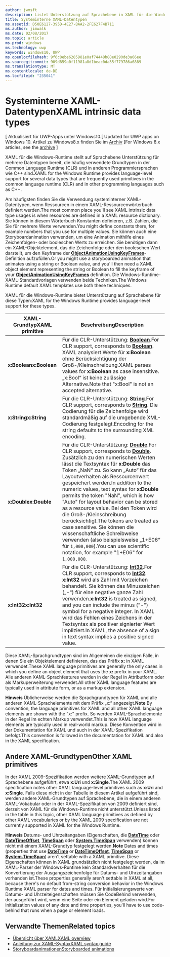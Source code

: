 ```yaml
---
author: jwmsft
description: Listet Unterstützung auf Sprachebene in XAML für die Windows-Runtime für bestimmte Datentypen in der Common Language Runtime (CLR) und in anderen Programmiersprachen wie C++ auf.
title: Systeminterne XAML-Datentypen
ms.assetid: D50E6127-395D-4E27-BAA2-2FE627F4B711
ms.author: jimwalk
ms.date: 02/08/2017
ms.topic: article
ms.prod: windows
ms.technology: uwp
keywords: windows10, UWP
ms.openlocfilehash: 9f6c8ebe6285981e0af74448b88e0290de3a66ee
ms.sourcegitcommit: 909d859a0f11981a8d1beac0da35f779786a6889
ms.translationtype: MT
ms.contentlocale: de-DE
ms.locfileid: "235041"
---
```

# <a name="xaml-intrinsic-data-types"></a><span data-ttu-id="9bdcc-104">Systeminterne XAML-Datentypen</span><span class="sxs-lookup"><span data-stu-id="9bdcc-104">XAML intrinsic data types</span></span>

<span data-ttu-id="9bdcc-105">\[ Aktualisiert für UWP-Apps unter Windows10.</span><span class="sxs-lookup"><span data-stu-id="9bdcc-105">\[ Updated for UWP apps on Windows 10.</span></span> <span data-ttu-id="9bdcc-106">Artikel zu Windows8.x finden Sie im [Archiv](http://go.microsoft.com/fwlink/p/?linkid=619132) \]</span><span class="sxs-lookup"><span data-stu-id="9bdcc-106">For Windows 8.x articles, see the [archive](http://go.microsoft.com/fwlink/p/?linkid=619132) \]</span></span>

<span data-ttu-id="9bdcc-107">XAML für die Windows-Runtime stellt auf Sprachebene Unterstützung für mehrere Datentypen bereit, die häufig verwendete Grundtypen in der Common Language Runtime (CLR) und in anderen Programmiersprachen wie C++ sind.</span><span class="sxs-lookup"><span data-stu-id="9bdcc-107">XAML for the Windows Runtime provides language-level support for several data types that are frequently used primitives in the common language runtime (CLR) and in other programming languages such as C++.</span></span>

<span data-ttu-id="9bdcc-108">Am häufigsten finden Sie die Verwendung systeminterner XAML-Datentypen, wenn Ressourcen in einem XAML-Ressourcenwörterbuch definiert werden.</span><span class="sxs-lookup"><span data-stu-id="9bdcc-108">The most common place you'll see XAML intrinsic data type usages is when resources are defined in a XAML resource dictionary.</span></span> <span data-ttu-id="9bdcc-109">Sie können in diesem Wörterbuch Konstanten definieren, z.B. Zahlen, die Sie für mehrere Werte verwenden.</span><span class="sxs-lookup"><span data-stu-id="9bdcc-109">You might define constants there, for example numbers that you use for multiple values.</span></span> <span data-ttu-id="9bdcc-110">Sie können auch eine Storyboardanimation verwenden, um eine Animation mithilfe eines Zeichenfolgen- oder booleschen Werts zu erreichen. Sie benötigen dann ein XAML-Objektelement, das die Zeichenfolge oder den booleschen Wert darstellt, um den Keyframe der [**ObjectAnimationUsingKeyFrames**](https://msdn.microsoft.com/library/windows/apps/br210320)-Definition aufzufüllen.</span><span class="sxs-lookup"><span data-stu-id="9bdcc-110">Or you might use a storyboarded animation that animates using a string or Boolean value, and you'll then need a XAML object element representing the string or Boolean to fill the keyframe of your [**ObjectAnimationUsingKeyFrames**](https://msdn.microsoft.com/library/windows/apps/br210320) definition.</span></span> <span data-ttu-id="9bdcc-111">Die Windows-Runtime-XAML-Standardvorlagen verwenden beide Techniken.</span><span class="sxs-lookup"><span data-stu-id="9bdcc-111">The Windows Runtime default XAML templates use both these techniques.</span></span>

<span data-ttu-id="9bdcc-112">XAML für die Windows-Runtime bietet Unterstützung auf Sprachebene für diese Typen:</span><span class="sxs-lookup"><span data-stu-id="9bdcc-112">XAML for the Windows Runtime provides language-level support for these types.</span></span>

| <span data-ttu-id="9bdcc-113">XAML-Grundtyp</span><span class="sxs-lookup"><span data-stu-id="9bdcc-113">XAML primitive</span></span> | <span data-ttu-id="9bdcc-114">Beschreibung</span><span class="sxs-lookup"><span data-stu-id="9bdcc-114">Description</span></span> |
|-------|-------------|
| **<span data-ttu-id="9bdcc-115">x:Boolean</span><span class="sxs-lookup"><span data-stu-id="9bdcc-115">x:Boolean</span></span>**  | <span data-ttu-id="9bdcc-116">Für die CLR-Unterstützung: [**Boolean**](https://msdn.microsoft.com/library/windows/apps/xaml/system.boolean.aspx).</span><span class="sxs-lookup"><span data-stu-id="9bdcc-116">For CLR support, corresponds to [**Boolean**](https://msdn.microsoft.com/library/windows/apps/xaml/system.boolean.aspx).</span></span> <span data-ttu-id="9bdcc-117">XAML analysiert Werte für **x:Boolean** ohne Berücksichtigung der Groß-/Kleinschreibung.</span><span class="sxs-lookup"><span data-stu-id="9bdcc-117">XAML parses values for **x:Boolean** as case insensitive.</span></span> <span data-ttu-id="9bdcc-118">„x:Bool“ ist keine zulässige Alternative.</span><span class="sxs-lookup"><span data-stu-id="9bdcc-118">Note that "x:Bool" is not an accepted alternative.</span></span> |
| **<span data-ttu-id="9bdcc-119">x:String</span><span class="sxs-lookup"><span data-stu-id="9bdcc-119">x:String</span></span>**   | <span data-ttu-id="9bdcc-120">Für die CLR-Unterstützung: [**String**](https://msdn.microsoft.com/library/windows/apps/xaml/system.string.aspx).</span><span class="sxs-lookup"><span data-stu-id="9bdcc-120">For CLR support, corresponds to [**String**](https://msdn.microsoft.com/library/windows/apps/xaml/system.string.aspx).</span></span> <span data-ttu-id="9bdcc-121">Die Codierung für die Zeichenfolge wird standardmäßig auf die umgebende XML-Codierung festgelegt.</span><span class="sxs-lookup"><span data-stu-id="9bdcc-121">Encoding for the string defaults to the surrounding XML encoding.</span></span> |
| **<span data-ttu-id="9bdcc-122">x:Double</span><span class="sxs-lookup"><span data-stu-id="9bdcc-122">x:Double</span></span>**   | <span data-ttu-id="9bdcc-123">Für die CLR-Unterstützung: [**Double**](https://msdn.microsoft.com/library/windows/apps/xaml/system.double.aspx).</span><span class="sxs-lookup"><span data-stu-id="9bdcc-123">For CLR support, corresponds to [**Double**](https://msdn.microsoft.com/library/windows/apps/xaml/system.double.aspx).</span></span> <span data-ttu-id="9bdcc-124">Zusätzlich zu den numerischen Werten lässt die Textsyntax für **x:Double** das Token „NaN“ zu. So kann „Auto“ für das Layoutverhalten als Ressourcenwert gespeichert werden.</span><span class="sxs-lookup"><span data-stu-id="9bdcc-124">In addition to the numeric values, text syntax for **x:Double** permits the token "NaN", which is how "Auto" for layout behavior can be stored as a resource value.</span></span> <span data-ttu-id="9bdcc-125">Bei den Token wird die Groß-/Kleinschreibung berücksichtigt.</span><span class="sxs-lookup"><span data-stu-id="9bdcc-125">The tokens are treated as case sensitive.</span></span> <span data-ttu-id="9bdcc-126">Sie können die wissenschaftliche Schreibweise verwenden (also beispielsweise „1+E06“ für `1,000,000`).</span><span class="sxs-lookup"><span data-stu-id="9bdcc-126">You can use scientific notation, for example "1+E06" for `1,000,000`.</span></span> |
| **<span data-ttu-id="9bdcc-127">x:Int32</span><span class="sxs-lookup"><span data-stu-id="9bdcc-127">x:Int32</span></span>**    | <span data-ttu-id="9bdcc-128">Für die CLR-Unterstützung: [**Int32**](https://msdn.microsoft.com/library/windows/apps/xaml/system.int32.aspx).</span><span class="sxs-lookup"><span data-stu-id="9bdcc-128">For CLR support, corresponds to [**Int32**](https://msdn.microsoft.com/library/windows/apps/xaml/system.int32.aspx).</span></span> <span data-ttu-id="9bdcc-129">**x:Int32** wird als Zahl mit Vorzeichen behandelt. Sie können das Minuszeichen („-“) für eine negative ganze Zahl verwenden.</span><span class="sxs-lookup"><span data-stu-id="9bdcc-129">**x:Int32** is treated as signed, and you can include the minus ("-") symbol for a negative integer.</span></span> <span data-ttu-id="9bdcc-130">In XAML wird das Fehlen eines Zeichens in der Textsyntax als positiver signierter Wert impliziert.</span><span class="sxs-lookup"><span data-stu-id="9bdcc-130">In XAML, the absence of a sign in text syntax implies a positive signed value.</span></span> |

<span data-ttu-id="9bdcc-131">Diese XAML-Sprachgrundtypen sind im Allgemeinen die einzigen Fälle, in denen Sie ein Objektelement definieren, das das Präfix **x:** in XAML verwendet.</span><span class="sxs-lookup"><span data-stu-id="9bdcc-131">These XAML language primitives are generally the only cases in which you define an object element that uses the **x:** prefix in your XAML.</span></span> <span data-ttu-id="9bdcc-132">Alle anderen XAML-Sprachfeatures werden in der Regel in Attributform oder als Markuperweiterung verwendet.</span><span class="sxs-lookup"><span data-stu-id="9bdcc-132">All other XAML language features are typically used in attribute form, or as a markup extension.</span></span>

<span data-ttu-id="9bdcc-133">**Hinweis**  Üblicherweise werden die Sprachgrundtypen für XAML und alle anderen XAML-Sprachelemente mit dem Präfix „x:“ angezeigt.</span><span class="sxs-lookup"><span data-stu-id="9bdcc-133">**Note**  By convention, the language primitives for XAML and all other XAML language elements are shown with the "x:" prefix.</span></span> <span data-ttu-id="9bdcc-134">So werden XAML-Sprachelemente in der Regel im echten Markup verwendet.</span><span class="sxs-lookup"><span data-stu-id="9bdcc-134">This is how XAML language elements are typically used in real-world markup.</span></span> <span data-ttu-id="9bdcc-135">Diese Konvention wird in der Dokumentation für XAML und auch in der XAML-Spezifikation befolgt.</span><span class="sxs-lookup"><span data-stu-id="9bdcc-135">This convention is followed in the documentation for XAML and also in the XAML specification.</span></span>

## <a name="other-xaml-primitives"></a><span data-ttu-id="9bdcc-136">Andere XAML-Grundtypen</span><span class="sxs-lookup"><span data-stu-id="9bdcc-136">Other XAML primitives</span></span>

<span data-ttu-id="9bdcc-137">In der XAML 2009-Spezifikation werden weitere XAML-Grundtypen auf Sprachebene aufgeführt, etwa **x:Uri** und **x:Single**.</span><span class="sxs-lookup"><span data-stu-id="9bdcc-137">The XAML 2009 specification notes other XAML language-level primitives such as **x:Uri** and **x:Single**.</span></span> <span data-ttu-id="9bdcc-138">Falls diese nicht in der Tabelle in diesem Artikel aufgeführt sind, werden andere XAML-Grundtypen auf Sprachebene, die in einem anderen XAML-Vokabular oder in der XAML-Spezifikation von 2009 definiert sind, derzeit von XAML für die Windows-Runtime nicht unterstützt.</span><span class="sxs-lookup"><span data-stu-id="9bdcc-138">Unless listed in the table in this topic, other XAML language primitives as defined by other XAML vocabularies or by the XAML 2009 specification are not currently supported in XAML for the Windows Runtime.</span></span>

<span data-ttu-id="9bdcc-139">**Hinweis**  Datums- und Uhrzeitangaben (Eigenschaften, die [**DateTime**](https://msdn.microsoft.com/library/windows/apps/br206576) oder [**DateTimeOffset**](https://msdn.microsoft.com/library/windows/apps/xaml/system.datetimeoffset.aspx), [**TimeSpan**](https://msdn.microsoft.com/library/windows/apps/br225996) oder [**System.TimeSpan**](https://msdn.microsoft.com/library/windows/apps/xaml/system.timespan.aspx) verwenden) können nicht mit einem XAML-Grundtyp festgelegt werden.</span><span class="sxs-lookup"><span data-stu-id="9bdcc-139">**Note**  Dates and times (properties that use [**DateTime**](https://msdn.microsoft.com/library/windows/apps/br206576) or [**DateTimeOffset**](https://msdn.microsoft.com/library/windows/apps/xaml/system.datetimeoffset.aspx), [**TimeSpan**](https://msdn.microsoft.com/library/windows/apps/br225996) or [**System.TimeSpan**](https://msdn.microsoft.com/library/windows/apps/xaml/system.timespan.aspx)) aren't settable with a XAML primitive.</span></span> <span data-ttu-id="9bdcc-140">Diese Eigenschaften können in XAML grundsätzlich nicht festgelegt werden, da im XAML-Parser der Windows-Runtime kein Standardverhalten für die Konvertierung der Ausgangszeichenfolge für Datums- und Uhrzeitangaben vorhanden ist.</span><span class="sxs-lookup"><span data-stu-id="9bdcc-140">These properties generally aren't settable in XAML at all, because there's no default from-string conversion behavior in the Windows Runtime XAML parser for dates and times.</span></span> <span data-ttu-id="9bdcc-141">Für Initialisierungswerte von Datums- und Uhrzeiteigenschaften müssen Sie CodeBehind verwenden, der ausgeführt wird, wenn eine Seite oder ein Element geladen wird.</span><span class="sxs-lookup"><span data-stu-id="9bdcc-141">For initialization values of any date and time properties, you'll have to use code-behind that runs when a page or element loads.</span></span>

## <a name="related-topics"></a><span data-ttu-id="9bdcc-142">Verwandte Themen</span><span class="sxs-lookup"><span data-stu-id="9bdcc-142">Related topics</span></span>

* [<span data-ttu-id="9bdcc-143">Übersicht über XAML</span><span class="sxs-lookup"><span data-stu-id="9bdcc-143">XAML overview</span></span>](xaml-overview.md)
* [<span data-ttu-id="9bdcc-144">Anleitung zur XAML-Syntax</span><span class="sxs-lookup"><span data-stu-id="9bdcc-144">XAML syntax guide</span></span>](xaml-syntax-guide.md)
* [<span data-ttu-id="9bdcc-145">Storyboardanimationen</span><span class="sxs-lookup"><span data-stu-id="9bdcc-145">Storyboarded animations</span></span>](https://msdn.microsoft.com/library/windows/apps/mt187354)
 

